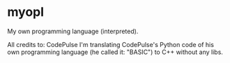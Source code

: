 # myopl
My own programming language (interpreted).

All credits to: CodePulse
I'm translating CodePulse's Python code of his own programming language (he called it: "BASIC") to C++ without any libs.